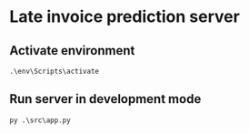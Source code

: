 # Late invoice prediction server

## Activate environment

```shell
.\env\Scripts\activate 
```

## Run server in development mode
```shell
py .\src\app.py
````
